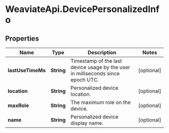 # WeaviateApi.DevicePersonalizedInfo

## Properties
Name | Type | Description | Notes
------------ | ------------- | ------------- | -------------
**lastUseTimeMs** | **String** | Timestamp of the last device usage by the user in milliseconds since epoch UTC. | [optional] 
**location** | **String** | Personalized device location. | [optional] 
**maxRole** | **String** | The maximum role on the device. | [optional] 
**name** | **String** | Personalized device display name. | [optional] 


